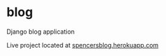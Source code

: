 # blog
Django blog application

Live project located at <a href='spencersblog.herokuapp.com'>spencersblog.herokuapp.com</a>
